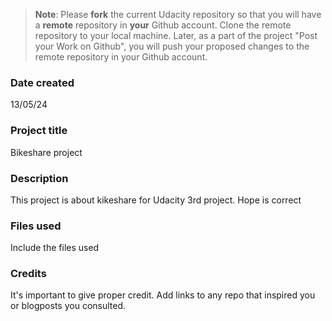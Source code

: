 >**Note**: Please **fork** the current Udacity repository so that you will have a **remote** repository in **your** Github account. Clone the remote repository to your local machine. Later, as a part of the project "Post your Work on Github", you will push your proposed changes to the remote repository in your Github account.

### Date created
13/05/24

### Project title
Bikeshare project

### Description
This project is about kikeshare for Udacity 3rd project. Hope is correct

### Files used
Include the files used

### Credits
It's important to give proper credit. Add links to any repo that inspired you or blogposts you consulted.

